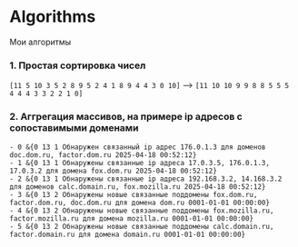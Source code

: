 # Algorithms
Мои алгоритмы

### 1. Простая сортировка чисел
```[11 5 10 3 5 2 8 9 5 2 4 1 8 9 4 4 3 0 10]```
-->
```[11 10 10 9 9 8 8 5 5 5 4 4 4 3 3 2 2 1 0]```
### 2. Аггрегация массивов, на примере ip адресов с сопоставимыми доменами  
```
- 0 &{0 13 1 Обнаружен связанный ip адрес 176.0.1.3 для доменов doc.dom.ru, factor.dom.ru 2025-04-18 00:52:12}
- 1 &{0 13 1 Обнаружены связанные ip адреса 17.0.3.5, 176.0.1.3, 17.0.3.2 для домена fox.dom.ru 2025-04-18 00:52:12}
- 2 &{0 13 1 Обнаружены связанные ip адреса 192.168.3.2, 14.168.3.2 для доменов calc.domain.ru, fox.mozilla.ru 2025-04-18 00:52:12}
- 3 &{0 13 2 Обнаружены новые связанные поддомены fox.dom.ru, factor.dom.ru, doc.dom.ru для домена dom.ru 0001-01-01 00:00:00}
- 4 &{0 13 2 Обнаружены новые связанные поддомены fox.mozilla.ru, factor.mozilla.ru для домена mozilla.ru 0001-01-01 00:00:00}
- 5 &{0 13 2 Обнаружены новые связанные поддомены calc.domain.ru, factor.domain.ru для домена domain.ru 0001-01-01 00:00:00}
```
